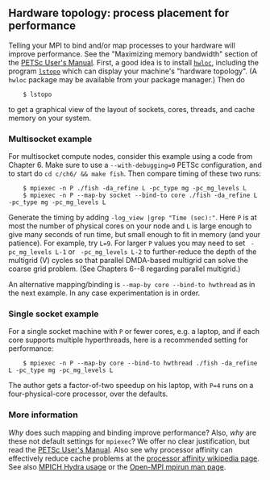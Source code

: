 Hardware topology: process placement for performance
----------------------------------------------------

Telling your MPI to bind and/or map processes to your hardware will improve performance.  See the "Maximizing memory bandwidth" section of the [PETSc User's Manual](https://www.mcs.anl.gov/petsc/documentation/index.html).  First, a good idea is to install [`hwloc`](https://www.open-mpi.org/projects/hwloc/), including the program [`lstopo`](https://www.open-mpi.org/projects/hwloc/lstopo/) which can display your machine's "hardware topology".  (A `hwloc` package may be available from your package manager.)  Then do

        $ lstopo

to get a graphical view of the layout of sockets, cores, threads, and cache memory on your system.

### Multisocket example

For multisocket compute nodes, consider this example using a code from Chapter 6.  Make sure to use a `--with-debugging=0` PETSc configuration, and to start do `cd c/ch6/ && make fish`.  Then compare timing of these two runs:

        $ mpiexec -n P ./fish -da_refine L -pc_type mg -pc_mg_levels L
        $ mpiexec -n P --map-by socket --bind-to core ./fish -da_refine L -pc_type mg -pc_mg_levels L

Generate the timing by adding `-log_view |grep "Time (sec):"`.  Here `P` is at most the number of physical cores on your node and `L` is large enough to give many seconds of run time, but small enough to fit in memory (and your patience).  For example, try `L=9`.  For larger `P` values you may need to set ` -pc_mg_levels L-1` or ` -pc_mg_levels L-2` to further-reduce the depth of the multigrid (V) cycles so that parallel DMDA-based multigrid can solve the coarse grid problem.  (See Chapters 6--8 regarding parallel multigrid.)

An alternative mapping/binding is `--map-by core --bind-to hwthread` as in the next example.  In any case experimentation is in order.

### Single socket example

For a single socket machine with `P` or fewer cores, e.g. a laptop, and if each core supports multiple hyperthreads, here is a recommended setting for performance:

        $ mpiexec -n P --map-by core --bind-to hwthread ./fish -da_refine L -pc_type mg -pc_mg_levels L

The author gets a factor-of-two speedup on his laptop, with `P=4` runs on a four-physical-core processor, over the defaults.

### More information

_Why_ does such mapping and binding improve performance?  Also, _why_ are these not default settings for `mpiexec`?  We offer no clear justification, but read the [PETSc User's Manual](https://www.mcs.anl.gov/petsc/documentation/index.html).  Also see why processor affinity can effectively reduce cache problems at the [processor affinity wikipedia page](https://en.wikipedia.org/wiki/Processor_affinity).  See also [MPICH Hydra usage](https://wiki.mpich.org/mpich/index.php/Using_the_Hydra_Process_Manager) or the [Open-MPI mpirun man page](https://www.open-mpi.org/doc/current/man1/mpirun.1.php).

